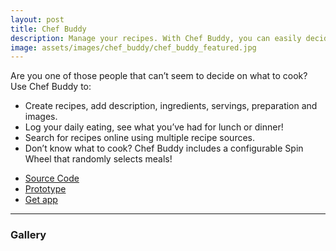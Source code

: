 ```yaml
---
layout: post
title: Chef Buddy
description: Manage your recipes. With Chef Buddy, you can easily decide what your next meal will be.
image: assets/images/chef_buddy/chef_buddy_featured.jpg
---
```


Are you one of those people that can’t seem to decide on what to cook? Use Chef Buddy to:

- Create recipes, add description, ingredients, servings, preparation and images.
- Log your daily eating, see what you’ve had for lunch or dinner!
- Search for recipes online using multiple recipe sources.
- Don’t know what to cook? Chef Buddy includes a configurable Spin Wheel that randomly selects meals!

<ul class="actions">
    <li><a target="_blank" href="https://github.com/abicelis/ChefBuddy" 
    	class="button">Source Code</a></li>
    <li><a target="_blank" href="https://abicelis.github.io/ChefBuddyPrototype/" 
    	class="button">Prototype</a></li>
    <li><a target="_blank" href="https://play.google.com/store/apps/details?id=ve.com.abicelis.chefbuddy" 
    	class="button special">Get app</a></li>
</ul>

<hr class="major" />

### Gallery

<div>
    <div class="row">
        <div class="4u"><span class="image fit"><img src="{% link assets/images/chef_buddy/chef_buddy_1.jpg %}" alt="" /></span></div>
        <div class="4u"><span class="image fit"><img src="{% link assets/images/chef_buddy/chef_buddy_2.jpg %}" alt="" /></span></div>
        <div class="4u$"><span class="image fit"><img src="{% link assets/images/chef_buddy/chef_buddy_3.jpg %}" alt="" /></span></div>
        <!-- Break -->
        <div class="4u"><span class="image fit"><img src="{% link assets/images/chef_buddy/chef_buddy_4.jpg %}" alt="" /></span></div>
        <div class="4u"><span class="image fit"><img src="{% link assets/images/chef_buddy/chef_buddy_5.jpg %}" alt="" /></span></div>
        <div class="4u"><span class="image fit"><img src="{% link assets/images/chef_buddy/chef_buddy_6.jpg %}" alt="" /></span></div>
    </div>
</div>
